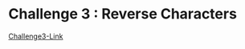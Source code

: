 # Challenge 3 : Reverse Characters

[Challenge3-Link](https://github.com/BisanF00/challenges-and-data-structures/blob/main/Reverse-Characters/Readme.md)
